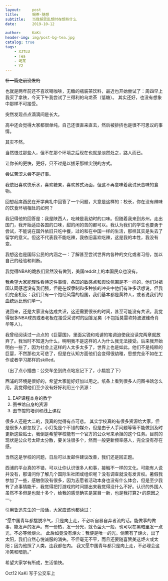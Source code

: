 ```yaml
---
layout:     post
title:      喝茶·随想
subtitle:   当我胡思乱想时在想些什么
date:       2019-10-12

author:     KaKi
header-img: img/post-bg-tea.jpg
catalog: true
tags:
    - XJTLU
    - Tea
    - 喝茶
    - Y2
---
```


~~补一篇之前没发的~~

也就是两年前还不喜欢喝咖啡，无糖的瓶装茶饮料，最近也开始尝试了：周四早上我买了拿铁，今天下午我尝试了三得利的乌龙茶（低糖）。
其实还好，也没有想象中那样不可接受。

突然发现点点滴滴间是长大。

高中还会觉得大家都很单纯，自己还很直来直去，然后被排挤也是很不可思议的事情。

其实不然。

当然恨过那些人，但不在那个环境之后现在也就是淡然处之，路人而已。

让你长的更快，更好，只不过是以拔牙那样尖锐的方式。

尝试苦涩未尝不是好事。

我依旧喜欢快乐水，喜欢糖果，喜欢苏式汤面，但这不再意味着我讨厌苦味的食物。

回想起席酉民在开学典礼中回答了一个问题，大意是这样的：校长，你在没有辣味的饮食环境相处的如何？

我记得他的回答是：我是陕西人，吃辣是我幼时的口味。但随着我来到苏州，走出国门，我开始适应各国的口味，甜的闲的苦的都可以。我认为我们的学生也要勇于尝试，不能说在国外依旧只吃中餐，过的和在中国一样的生活，那样其实是失去了留学的意义。但这不代表我不能吃辣，我依旧喜欢吃辣，这是我的本性，我没有变。

我想这也是国际公民的内涵之一：了解甚至尝试世界内各种的文化或者习俗，加以自己的经验和判断。

我觉得NBA的跪族们显然没有做到，美国reddit上的本国民众也没有。

我希望大家能理性看待这件事情，各国的敏感点和舆论氛围是不一样的，他们对祖国认同感远没有我们强，但是在奴隶制和多种族的冲突中他们有许多话想说，但我们完全相反：我们只有一个饱经风霜的祖国，我们基本都是黄种人，或者说我们的血统远比他们单一。

说回来，还是大家没有达成共识，这还需要很长的时间，甚至可能没有共识。我觉得很多NBA球员或者老板在接受采访时的回答足矣（不包括莫雷坎特波波维奇肖华等人）。

我曾经阅读过一点点的《巨婴国》，里面尖锐和戏谑的笔调迫使我没读完两章就放弃了。我当时不知道为什么，明明我不是这样的人为什么我无法接受。后来我开始明白一些了，因为社会上这样的人太多太多了，世界上也是如此。他们不是纯粹的巨婴，不然那也太可悲了，但是在认知方面他们会变得很幼稚，思想完全不如在工作或者学习那样的skilled。

（出了点小插曲：公交车坐到终点站忘记下了，小尴尬了下）

西浦的环境是很好的，希望大家能好好加以用之。纸条上看到很多人问图书馆怎么用，我觉得他们至少没有好好利用三个资源：

1. EAP课程本身的教学
2. 图书馆自身的资源
3. 图书馆的培训和线上课程

很多人还是大二的，我真的觉得有点可悲。
其实学校真的有很多资源给大家，但是很多人都忽视了。小灯兔是个不错的媒介，但是由于人手问题等等不能做到及时更新这些贴士，我倒是希望学校能有一个官方的公众号来承担的这个任务。目前的现状是公众号太碎太分散，要关注很多个，然而一般更新频率感人，完全没有存在感。

当然这是学校的问题，日后可以发邮件建议改善，我们还是回正题。

西浦的平台真的不错，可以让你认识很多人和事，接触不一样的文化。可能有人说并没有，那请问你了解几个国际生社团或组织呢？没有调查就没有发言权。暑假我参加了一些，感触倒没有很多，因为志愿者活动本身也没有什么体会，但是至少我有了点事情能干，我觉得把打游戏的时间挪出来我觉得没什么不好。认识的外国人虽然不多但是也就十多个，给我的感觉确实是耳目一新，也是我打算2+的原因之一。

引用鲁迅先生的一段话，大家应该也都读过：

“愿中国青年都摆脱冷气，只是向上走，不必听自暴自弃者流的话。能做事的做事，能发声的发声。有一份热，发一分光，就令萤火一般，也可以在黑暗里发一点光，不必等候炬火。
此后如竟没有炬火：我便是唯一的光。倘若有了炬火，出了太阳，我们自然心悦诚服的消失。不但毫无不平，而且还要随喜赞美这炬火或太阳；因为他照了人类，连我都在内。
我又愿中国青年都只是向上走，不必理会这冷笑和暗箭。”

希望大家学有所成，生活愉快。

Oct12 KaKi 写于公交车上

